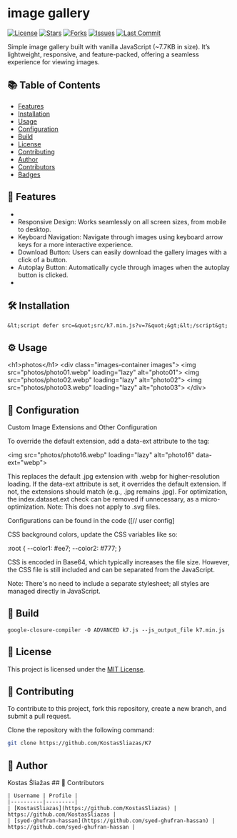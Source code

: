 # image gallery
[![License](https://img.shields.io/github/license/KostasSliazas/K7)](LICENSE) [![Stars](https://img.shields.io/github/stars/KostasSliazas/K7?style=social)](https://github.com/KostasSliazas/K7/stargazers) [![Forks](https://img.shields.io/github/forks/KostasSliazas/K7?style=social)](https://github.com/KostasSliazas/K7/forks) [![Issues](https://img.shields.io/github/issues/KostasSliazas/K7)](https://github.com/KostasSliazas/K7/issues) [![Last Commit](https://img.shields.io/github/last-commit/KostasSliazas/K7)](https://github.com/KostasSliazas/K7/commits)

Simple image gallery built with vanilla JavaScript (~7.7KB in size). It’s lightweight, responsive, and feature-packed, offering a seamless experience for viewing images.

## 📚 Table of Contents
- [Features](#-features)
- [Installation](#️-installation)
- [Usage](#️-usage)
- [Configuration](#-configuration)
- [Build](#-build)
- [License](#-license)
- [Contributing](#-contributing)
- [Author](#-author)
- [Contributors](#-contributors)
- [Badges](#-badges)


## 🚀 Features

- 
- Responsive Design: Works seamlessly on all screen sizes, from mobile to desktop.
- Keyboard Navigation: Navigate through images using keyboard arrow keys for a more interactive experience.
- Download Button: Users can easily download the gallery images with a click of a button.
- Autoplay Button: Automatically cycle through images when the autoplay button is clicked.
- 

## 🛠️ Installation

```
&lt;script defer src=&quot;src/k7.min.js?v=7&quot;&gt;&lt;/script&gt;
```

## ⚙️ Usage

&lt;h1&gt;photos&lt;/h1&gt;
&lt;div class=&quot;images-container images&quot;&gt;
&lt;img src=&quot;photos/photo01.webp&quot; loading=&quot;lazy&quot; alt=&quot;photo01&quot;&gt;
&lt;img src=&quot;photos/photo02.webp&quot; loading=&quot;lazy&quot; alt=&quot;photo02&quot;&gt;
&lt;img src=&quot;photos/photo03.webp&quot; loading=&quot;lazy&quot; alt=&quot;photo03&quot;&gt;
&lt;/div&gt;


## 🔧 Configuration

Custom Image Extensions and Other Configuration

To override the default extension, add a data-ext attribute to the tag:

&lt;img src=&quot;photos/photo16.webp&quot; loading=&quot;lazy&quot; alt=&quot;photo16&quot; data-ext=&quot;webp&quot;&gt;

This replaces the default .jpg extension with .webp for higher-resolution loading. If the data-ext attribute is set, it overrides the default extension. If not, the extensions should match (e.g., .jpg remains .jpg). For optimization, the index.dataset.ext check can be removed if unnecessary, as a micro-optimization. Note: This does not apply to .svg files.

Configurations can be found in the code ([// user config]

CSS background colors, update the CSS variables like so:

:root { --color1: #ee7; --color2: #777; }

CSS is encoded in Base64, which typically increases the file size. However, the CSS file is still included and can be separated from the JavaScript.

Note: There&#039;s no need to include a separate stylesheet; all styles are managed directly in JavaScript.

## 🔨 Build

```
google-closure-compiler -O ADVANCED k7.js --js_output_file k7.min.js
```

## 📄 License

This project is licensed under the [MIT License](LICENSE).

## 💬 Contributing

To contribute to this project, fork this repository, create a new branch, and submit a pull request.

Clone the repository with the following command:

```bash
git clone https://github.com/KostasSliazas/K7
```

## 👤 Author

Kostas Šliažas
    ## 👥 Contributors

    | Username | Profile |
    |----------|---------|
    | [KostasSliazas](https://github.com/KostasSliazas) | https://github.com/KostasSliazas |
    | [syed-ghufran-hassan](https://github.com/syed-ghufran-hassan) | https://github.com/syed-ghufran-hassan |

